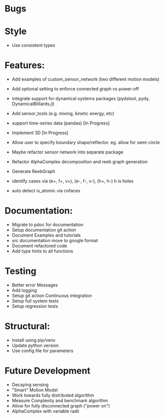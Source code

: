 # Bugs


# Style

- Use consistent types

# Features:

- Add examples of custom_sensor_network (two different motion models)
- Add optional setting to enforce connected graph vs power-off

- integrate support for dynamical systems packages (pydstool, pydy, DynamicalBilliards.jl)
- Add sensor_tools (e.g. mixing, kinetic energy, etc)
- support time-series data (pandas) [In Progress]
- Implement 3D [In Progress]
- Allow user to specify boundary shape/reflector. eg. allow for semi-circle

- Maybe refactor sensor network into separate package
- Refactor AlphaComplex decomposition and reeb graph generation
- Generate ReebGraph
- identify cases via (e+, f+, v+), (e-, f-, v-), (h+, h-) h is holes
- auto detect is_atomic via cofaces

# Documentation:

- Migrate to pdoc for documentation
- Setup documentation git action
- Document Examples and tutorials
- src documentation move to google format
- Document refactored code
- Add type hints to all functions

# Testing

- Better error Messages
- Add logging
- Setup git action Continuous integration
- Setup full system tests
- Setup regression tests

# Structural:

- Install using pip/venv
- Update python version
- Use config file for parameters

# Future Development

- Decaying sensing
- "Smart" Motion Model
- Work towards fully distributed algorithm
- Measure Complexity and benchmark algorithm
- Allow for fully disconnected graph ("power on")
- AlphaComplex with variable radii

